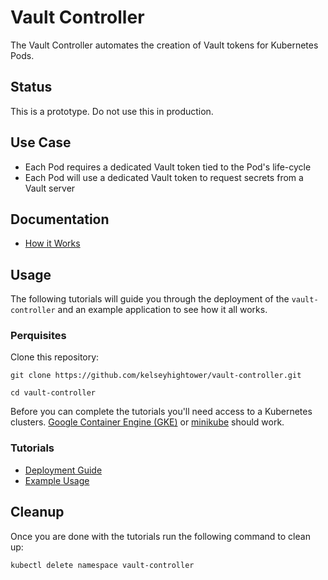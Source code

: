# Vault Controller

The Vault Controller automates the creation of Vault tokens for Kubernetes Pods.

## Status

This is a prototype. Do not use this in production.

## Use Case

* Each Pod requires a dedicated Vault token tied to the Pod's life-cycle
* Each Pod will use a dedicated Vault token to request secrets from a Vault server

## Documentation

* [How it Works](docs/how-it-works.md)

## Usage

The following tutorials will guide you through the deployment of the `vault-controller` and an example application to see how it all works.

### Perquisites

Clone this repository:

```
git clone https://github.com/kelseyhightower/vault-controller.git
```

```
cd vault-controller
```

Before you can complete the tutorials you'll need access to a Kubernetes clusters. [Google Container Engine (GKE)](https://cloud.google.com/container-engine/) or [minikube](https://github.com/kubernetes/minikube) should work.

### Tutorials

* [Deployment Guide](docs/deployment-guide.md)
* [Example Usage](docs/example-usage.md)

## Cleanup

Once you are done with the tutorials run the following command to clean up:

```
kubectl delete namespace vault-controller
```
